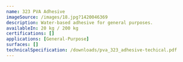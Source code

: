 ```yaml
---
name: 323 PVA Adhesive
imageSource: /images/18.jpg?1420046369
description: Water-based adhesive for general purposes.
availableIn: 20 kg / 200 kg
certifications: []
applications: [General-Purpose]
surfaces: []
technicalSpecification: /downloads/pva_323_adhesive-techical.pdf
---
```


